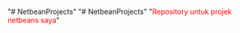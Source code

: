 "# NetbeanProjects" 
"# NetbeanProjects" 
"<text style='color : red;'>Repository untuk projek netbeans saya</text>" 
